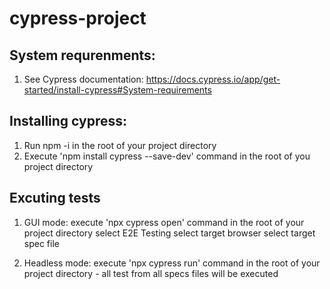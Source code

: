 # cypress-project

## System requrenments:

1. See Cypress documentation: https://docs.cypress.io/app/get-started/install-cypress#System-requirements

## Installing cypress:

1. Run npm -i in the root of your project directory
2. Execute 'npm install cypress --save-dev' command in the root of you project directory

## Excuting tests

1. GUI mode: execute 'npx cypress open' command in the root of your project directory
             select E2E Testing
             select target browser
             select target spec file

2. Headless mode: execute 'npx cypress run' command in the root of your project directory - all test from all specs files will be executed
